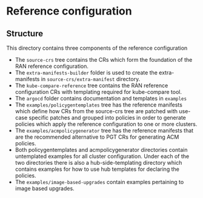 # Reference configuration

## Structure
This directory contains three components of the reference configuration
 - The `source-crs` tree contains the CRs which form the foundation of
   the RAN reference configuration.
 - The `extra-manifests-builder` folder is used to create the extra-manifests in `source-crs/extra-manifest` directory.
 - The `kube-compare-reference` tree contains the RAN reference configuration CRs with templating required for kube-compare tool.
 - The `argocd` folder contains documentation and templates in `examples`
 - The `examples/policygentemplates` tree has the reference manifests which define how CRs from the
   source-crs tree are patched with use-case specific patches and grouped into policies in order to generate policies which apply the reference configuration to one or more clusters.
 - The `examples/acmpolicygenerator` tree has the reference manifests that are the recommended alternative to PGT CRs for generating ACM policies.
 - Both policygentemplates and acmpolicygenerator directories contain untemplated examples for all cluster configuration. Under each of the two directories there is also a hub-side-templating directory which contains examples for how to use hub templates for declaring the policies.
 - The `examples/image-based-upgrades` contain examples pertaining to image based upgrades.